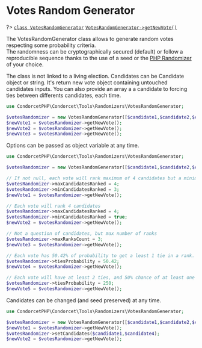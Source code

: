 # Votes Random Generator
?> [`class VotesRandomGenerator`](/MethodsReferences?id=condorcetphpcondorcettoolsrandomizersvotesrandomgenerator) 
[`VotesRandomGenerator->getNewVote()`](/Docs/MethodsReferences/Tools_Randomizers_VotesRandomGenerator%20Class/public%20Tools_Randomizers_VotesRandomGenerator--getNewVote) 


The VotesRandomGenerator class allows to generate random votes respecting some probability criteria.  
The randomness can be cryptographically secured (default) or follow a reproducible sequence thanks to the use of a seed or the [PHP Randomizer](https://www.php.net/manual/en/class.random-randomizer.php) of your choice.

The class is not linked to a living election. Candidates can be Candidate object or string. It's return new vote object containing untouched candidates inputs. You can also provide an array a a candidate to forcing ties between differents candidates, each time.

```php
use CondorcetPHP\Condorcet\Tools\Randomizers\VotesRandomGenerator;

$votesRandomizer = new VotesRandomGenerator([$candidate1,$candidate2,$candidate3]);
$newVote1 = $votesRandomizer->getNewVote();
$newVote2 = $votesRandomizer->getNewVote();
$newVote3 = $votesRandomizer->getNewVote();
```

Options can be passed as object variable at any time.

```php
use CondorcetPHP\Condorcet\Tools\Randomizers\VotesRandomGenerator;

$votesRandomizer = new VotesRandomGenerator([$candidate1,$candidate2,$candidate3;$candidate4,$candidate5,$candidate6]);

// If not null, each vote will rank maximum of 4 candidates but a minimum of 3.
$votesRandomizer->maxCandidatesRanked = 4; 
$votesRandomizer->minCandidatesRanked = 3;
$newVote1 = $votesRandomizer->getNewVote();

// Each vote will rank 4 candidates
$votesRandomizer->maxCandidatesRanked = 4; 
$votesRandomizer->minCandidatesRanked = true;
$newVote2 = $votesRandomizer->getNewVote();

// Not a question of candidates, but max number of ranks
$votesRandomizer->maxRanksCount = 3;
$newVote3 = $votesRandomizer->getNewVote();

// Each vote has 50.42% of probability to get a least 1 tie in a rank.
$votesRandomizer->tiesProbability = 50.42;
$newVote4 = $votesRandomizer->getNewVote();

// Each vote will have at least 2 ties, and 50% chance of at least one more.
$votesRandomizer->tiesProbability = 250;
$newVote5 = $votesRandomizer->getNewVote();
```


Candidates can be changed (and seed preserved) at any time.
```php
use CondorcetPHP\Condorcet\Tools\Randomizers\VotesRandomGenerator;

$votesRandomizer = new VotesRandomGenerator([$candidate1,$candidate2,$candidate3]);
$newVote1 = $votesRandomizer->getNewVote();
$votesRandomizer->setCandidates($candidate1,$candidate4);
$newVote2 = $votesRandomizer->getNewVote();
```